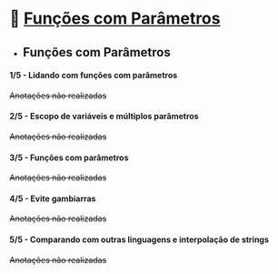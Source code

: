 # 🎯 <u>Funções com Parâmetros</u>
* ## Funções com Parâmetros

#### 1/5 - Lidando com funções com parâmetros

~~Anotações não realizadas~~

#### 2/5 - Escopo de variáveis e múltiplos parâmetros

~~Anotações não realizadas~~

#### 3/5 - Funções com parâmetros

~~Anotações não realizadas~~

#### 4/5 - Evite gambiarras

~~Anotações não realizadas~~

#### 5/5 - Comparando com outras linguagens e interpolação de strings

~~Anotações não realizadas~~

